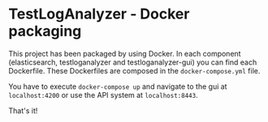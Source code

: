 # TestLogAnalyzer - Docker packaging

This project has been packaged by using Docker. In each component (elasticsearch, testloganalyzer and testloganalyzer-gui) you can find each Dockerfile. These Dockerfiles are composed in the `docker-compose.yml` file.

You have to execute `docker-compose up` and navigate to the gui at `localhost:4200` or use the API system at `localhost:8443`.

That's it!